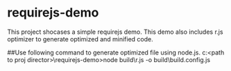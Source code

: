 # requirejs-demo

This project shocases a simple requirejs demo. 
This demo also includes r.js optimizer to generate optimized and minified code.

##Use following command to generate optimized file using node.js.
c:\<path to proj director>\requirejs-demo>node build\r.js -o build\build.config.js
